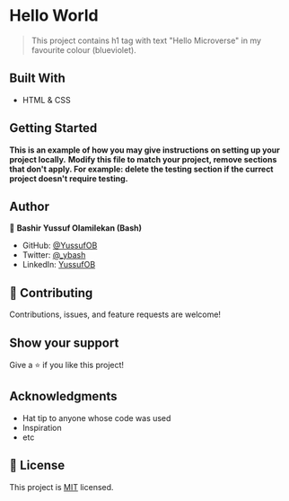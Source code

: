 

# Hello World

> This project contains h1 tag with text "Hello Microverse" in my favourite colour (blueviolet).


## Built With

- HTML & CSS



## Getting Started

**This is an example of how you may give instructions on setting up your project locally.**
**Modify this file to match your project, remove sections that don't apply. For example: delete the testing section if the currect project doesn't require testing.**



## Author

👤 **Bashir Yussuf Olamilekan (Bash)**

- GitHub: [@YussufOB](https://github.com/YussufOB)
- Twitter: [@_ybash](https://twitter.com/_ybash)
- LinkedIn: [YussufOB](https://linkedin.com/in/YussufOB)


## 🤝 Contributing

Contributions, issues, and feature requests are welcome!

## Show your support

Give a ⭐️ if you like this project!

## Acknowledgments

- Hat tip to anyone whose code was used
- Inspiration
- etc

## 📝 License

This project is [MIT](./MIT.md) licensed.
